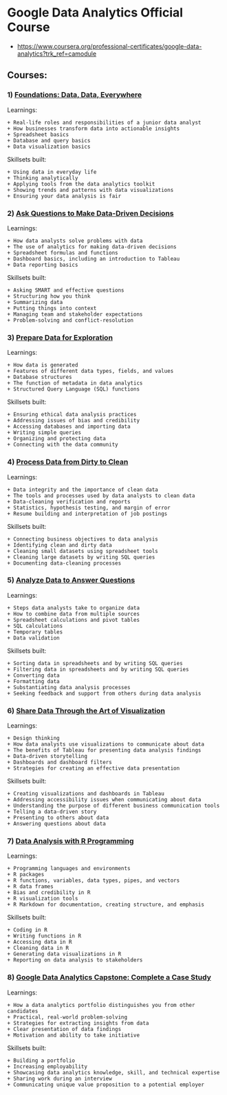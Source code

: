 # Google Data Analytics Official Course
- https://www.coursera.org/professional-certificates/google-data-analytics?trk_ref=camodule

## Courses: 

### 1) [Foundations: Data, Data, Everywhere](../main/Foundations:%20Data%2C%20Data%2C%20Everywhere)
   Learnings:

    + Real-life roles and responsibilities of a junior data analyst
    + How businesses transform data into actionable insights
    + Spreadsheet basics
    + Database and query basics
    + Data visualization basics
    
   Skillsets built:
   
    + Using data in everyday life
    + Thinking analytically
    + Applying tools from the data analytics toolkit
    + Showing trends and patterns with data visualizations
    + Ensuring your data analysis is fair

### 2) [Ask Questions to Make Data-Driven Decisions](../main/Ask%20Questions%20to%20Make%20Data-Driven%20Decisions)
   Learnings:

    + How data analysts solve problems with data
    + The use of analytics for making data-driven decisions
    + Spreadsheet formulas and functions
    + Dashboard basics, including an introduction to Tableau
    + Data reporting basics
    
   Skillsets built:
   
    + Asking SMART and effective questions
    + Structuring how you think
    + Summarizing data
    + Putting things into context
    + Managing team and stakeholder expectations
    + Problem-solving and conflict-resolution

### 3) [Prepare Data for Exploration](../main/Prepare%20Data%20for%20Exploration)
   Learnings:

    + How data is generated
    + Features of different data types, fields, and values
    + Database structures
    + The function of metadata in data analytics
    + Structured Query Language (SQL) functions
    
   Skillsets built:
   
    + Ensuring ethical data analysis practices
    + Addressing issues of bias and credibility
    + Accessing databases and importing data
    + Writing simple queries
    + Organizing and protecting data
    + Connecting with the data community 

### 4) [Process Data from Dirty to Clean](../main/Process%20Data%20from%20Dirty%20to%20Clean)
   Learnings:

    + Data integrity and the importance of clean data
    + The tools and processes used by data analysts to clean data
    + Data-cleaning verification and reports
    + Statistics, hypothesis testing, and margin of error
    + Resume building and interpretation of job postings
    
   Skillsets built:
   
    + Connecting business objectives to data analysis
    + Identifying clean and dirty data
    + Cleaning small datasets using spreadsheet tools
    + Cleaning large datasets by writing SQL queries
    + Documenting data-cleaning processes

### 5) [Analyze Data to Answer Questions](../main/Analyze%20Data%20to%20Answer%20Questions)
   Learnings:

    + Steps data analysts take to organize data
    + How to combine data from multiple sources
    + Spreadsheet calculations and pivot tables
    + SQL calculations
    + Temporary tables
    + Data validation
    
   Skillsets built:
   
    + Sorting data in spreadsheets and by writing SQL queries
    + Filtering data in spreadsheets and by writing SQL queries
    + Converting data
    + Formatting data
    + Substantiating data analysis processes
    + Seeking feedback and support from others during data analysis

### 6) [Share Data Through the Art of Visualization](../main/Share%20Data%20Through%20the%20Art%20of%20Visualization)
   Learnings:

    + Design thinking
    + How data analysts use visualizations to communicate about data
    + The benefits of Tableau for presenting data analysis findings
    + Data-driven storytelling
    + Dashboards and dashboard filters
    + Strategies for creating an effective data presentation
    
   Skillsets built:
   
    + Creating visualizations and dashboards in Tableau
    + Addressing accessibility issues when communicating about data
    + Understanding the purpose of different business communication tools
    + Telling a data-driven story
    + Presenting to others about data
    + Answering questions about data

### 7) [Data Analysis with R Programming](../main/Data%20Analysis%20with%20R%20Programming)
   Learnings:

    + Programming languages and environments
    + R packages
    + R functions, variables, data types, pipes, and vectors
    + R data frames
    + Bias and credibility in R
    + R visualization tools
    + R Markdown for documentation, creating structure, and emphasis
    
   Skillsets built:
   
    + Coding in R
    + Writing functions in R
    + Accessing data in R
    + Cleaning data in R
    + Generating data visualizations in R
    + Reporting on data analysis to stakeholders

### 8) [Google Data Analytics Capstone: Complete a Case Study](../main/Data%20Analysis%20with%20R%20Programming)
   Learnings:

    + How a data analytics portfolio distinguishes you from other candidates
    + Practical, real-world problem-solving
    + Strategies for extracting insights from data
    + Clear presentation of data findings
    + Motivation and ability to take initiative
    
   Skillsets built:
   
    + Building a portfolio
    + Increasing employability
    + Showcasing data analytics knowledge, skill, and technical expertise
    + Sharing work during an interview
    + Communicating unique value proposition to a potential employer
